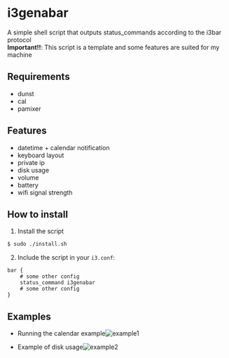 # i3genabar

A simple shell script that outputs status\_commands according to the i3bar protocol
<br>
__Important!!__: This script is a template and some features are suited for my machine 

## Requirements

- dunst
- cal
- pamixer

## Features

- datetime + calendar notification
- keyboard layout 
- private ip
- disk usage
- volume 
- battery
- wifi signal strength

## How to install

1. Install the script

```sh
$ sudo ./install.sh
```

2. Include the script in your `i3.conf`:

```bash:
bar {
	# some other config
    status_command i3genabar
    # some other config
}

```



## Examples

- Running the calendar example![example1](https://user-images.githubusercontent.com/59848681/208462927-e656f218-3fdb-4997-92ef-eaf229dcd397.png)

- Example of disk usage![example2](https://user-images.githubusercontent.com/59848681/208462931-b7aa60e4-a562-4ace-8d6b-b0cb309b3b9f.png)
